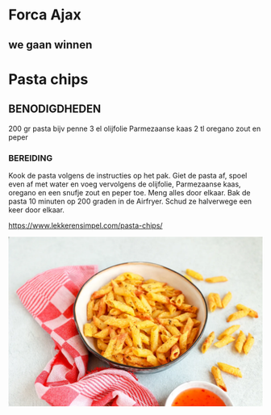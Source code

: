 # Forca Ajax

## we gaan winnen

# Pasta chips

## BENODIGDHEDEN

200 gr pasta
bijv penne
3 el olijfolie
Parmezaanse kaas
2 tl oregano
zout en peper

### BEREIDING
Kook de pasta volgens de instructies op het pak. Giet de pasta af, spoel even af met water en voeg vervolgens de olijfolie, Parmezaanse kaas, oregano en een snufje zout en peper toe. Meng alles door elkaar. Bak de pasta 10 minuten op 200 graden in de Airfryer. Schud ze halverwege een keer door elkaar.

https://www.lekkerensimpel.com/pasta-chips/

![chips](chips.jpg.webp "title")